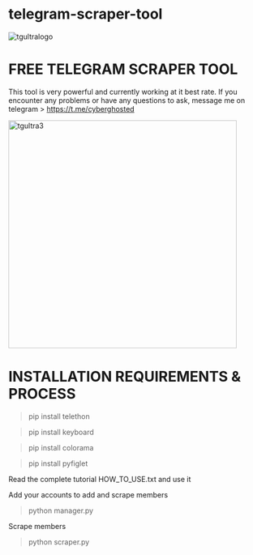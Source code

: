 # telegram-scraper-tool

![tgultralogo](https://user-images.githubusercontent.com/95045073/195420655-9153574e-a839-41b5-9c68-6cbfc54da593.jpg)

# FREE TELEGRAM SCRAPER TOOL
This tool is very powerful and currently working at it best rate.
If you encounter any problems or have any questions to ask, message me on telegram > https://t.me/cyberghosted

<img width="450" alt="tgultra3" src="https://user-images.githubusercontent.com/95045073/195420795-86ca5c18-c2a5-4a2b-9691-d2a4e7396832.png">

# INSTALLATION REQUIREMENTS & PROCESS

>pip install telethon

>pip install keyboard

>pip install colorama

>pip install pyfiglet

Read the complete tutorial HOW_TO_USE.txt and use it

Add your accounts to add and scrape members

>python manager.py

Scrape members
>python scraper.py
